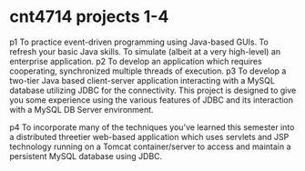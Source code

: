 # cnt4714 projects 1-4
p1 To practice event-driven programming using Java-based GUIs. To refresh your basic Java skills. To simulate (albeit at a very high-level) an enterprise application.
p2 To develop an application which requires cooperating, synchronized
multiple threads of execution.
p3 To develop a two-tier Java based client-server application interacting with a MySQL
database utilizing JDBC for the connectivity. This project is designed to give you some experience
using the various features of JDBC and its interaction with a MySQL DB Server environment.

p4  To incorporate many of the techniques you’ve learned this semester into a distributed threetier web-based application which uses servlets and JSP technology running on a Tomcat container/server
to access and maintain a persistent MySQL database using JDBC.
